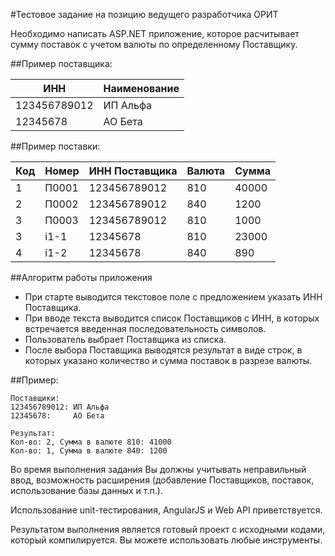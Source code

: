 #Тестовое задание на позицию ведущего разработчика ОРИТ

Необходимо написать ASP.NET приложение, которое расчитывает сумму поставок с учетом валюты по определенному Поставщику.

##Пример поставщика:

|ИНН         |Наименование|
|------------|------------|
|123456789012|ИП Альфа    |
|12345678    |АО Бета     |

##Пример поставки:

|Код|Номер|ИНН Поставщика|Валюта|Сумма   |
|---|-----|--------------|------|--------|
|1  |П0001|123456789012  |810   |40000   |
|2  |П0002|123456789012  |840   |1200    |
|3  |П0003|123456789012  |810   |1000    |
|3  |i1-1 |12345678      |810   |23000   |
|4  |i1-2 |12345678      |840   |890     |

##Алгоритм работы приложения

* При старте выводится текстовое поле с предложением указать ИНН Поставщика.
* При вводе текста выводится список Поставщиков с ИНН, в которых встречается введенная последовательность символов.
* Пользователь выбрает Поставщика из списка.
* После выбора Поставщика выводятся результат в виде строк, в которых указано количество и сумма поставок в разрезе валюты.

##Пример:

```
Поставщики:
123456789012: ИП Альфа
12345678:     АО Бета

Результат:
Кол-во: 2, Сумма в валюте 810: 41000
Кол-во: 1, Сумма в валюте 840: 1200
```

Во время выполнения задания Вы должны учитывать неправильный ввод,
возможность расширения (добавление Поставщиков, поставок, использование базы данных и т.п.).

Использование unit-тестирования,  AngularJS и Web API приветствуется.

Результатом выполнения является готовый проект c исходными кодами, который компилируется.
Вы можете использовать любые инструменты.
